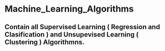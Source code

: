 # Machine_Learning_Algorithms
## Contain all Supervised Learning ( Regression and Clasification ) and Unsupevised Learning ( Clustering ) Algorithmns. 
